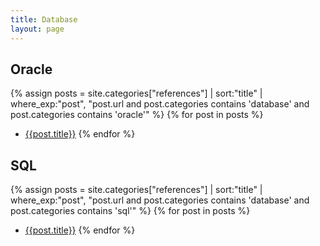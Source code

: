 ```yaml
---
title: Database
layout: page
---
```


## Oracle

{% assign posts = site.categories["references"] | sort:"title" | where_exp:"post", "post.url and post.categories contains 'database' and post.categories contains 'oracle'" %}
{% for post in posts %}
- [{{post.title}}]({{post.url}})
{% endfor %}

## SQL

{% assign posts = site.categories["references"] | sort:"title" | where_exp:"post", "post.url and post.categories contains 'database' and post.categories contains 'sql'" %}
{% for post in posts %}
- [{{post.title}}]({{post.url}})
{% endfor %}
